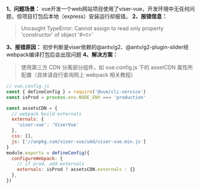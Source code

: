 **1、问题场景：** 
vue开发一个web网站项目使用了viser-vue，开发环境中无任何问题，但项目打包后本地（express）安装运行却报错。
**2、报错信息：**
> Uncaught TypeError: Cannot assign to read only property 'constructor' of object '#\<t>'

**3、报错原因：** 
初步判断是viser依赖的@antv/g2、@antv/g2-plugin-slider经webpack编译打包后会出现问题
**4、解决方案：**
> 使用第三方 CDN 分离部分组件，如 vue.config.js 下的 assetCDN 属性所配置（具体请自行查询网上 webpack 相关教程）
````js
// vue.config.js
const { defineConfig } = require('@vue/cli-service')
const isProd = process.env.NODE_ENV === 'production'

const assetsCDN = {
  // webpack build externals
  externals: {
    'viser-vue': 'ViserVue'
  },
  css: [],
  js: ['//unpkg.com/viser-vue/umd/viser-vue.min.js']
}
module.exports = defineConfig({
  configureWebpack: {
    // if prod, add externals
    externals: isProd ? assetsCDN.externals : {}
  },
})
````
